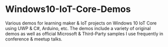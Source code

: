 # Windows10-IoT-Core-Demos
Various demos for learning maker &amp; IoT projects on Windows 10 IoT Core using UWP &amp; C#, Arduino, etc. The demos include a variety of original demos as well as official Microsoft & Third-Party samples I use frequently in conference & meetup talks.
